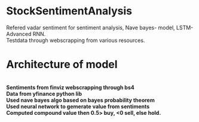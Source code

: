 # StockSentimentAnalysis
Refered vadar sentiment for sentiment analysis, Nave bayes- model, LSTM- Advanced RNN.<br>
Testdata through webscrapping from various resources.<br>
<B> <h1>Architecture of model</h1><br>
Sentiments from finviz webscrapping through bs4 <br>
Data from yfinance python lib <br>
Used nave bayes algo based on bayes probability theorem <br>
Used neural network to gemerate value from sentiments <br>
Computed compound value then 0.5> buy, <0 sell, else hold. <br>
